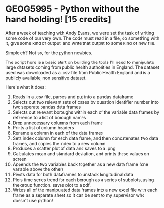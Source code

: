 # GEOG5995 - Python without the hand holding!  [15 credits]

After a week of teaching with Andy Evans, we were set the task of writing some code of our very own.  The code must read in a file, do something with it, give some kind of output, and write that output to some kind of new file.

Simple eh?  Not so, for the python newbies.

The script here is a basic start on building the tools I'll need to manipulate large datasets coming from public health authorities in England.  The dataset used was downloaded as a .csv file from Public Health England and is a publicly available, non sensitive dataset.

Here's what it does:

1.  Reads in a .csv file, parses and put into a pandas dataframe
2.  Selects out two relevant sets of cases by question identifier number into two seperate pandas data frames
3.  Selects out relevant boroughs within each of the variable data frames  by reference to a list of borough names
4.  Drop unnecessary columns from each frame
5.  Prints a list of column headers
6.  Rename a column in each of the data frames
7.  Sets index column for each data frame, and then concatenates two data frames, and copies the index to a new column
8.  Produces a scatter plot of data and saves to a .png
9.  Calculates mean and standard deviation, and prints these values on screen
10. Appends the two variables back together as a new data frame (one variable above the other)
11. Pivots data for both dataframes to unstack longitudinal data
12. Plots time series trend for each borough as a series of subplots, using the group function, saves plot to a pdf.
13. Writes all of the manipulated data frames into a new excel file with each frame as a separate sheet so it can be sent to my supervisor who doesn't use python!
